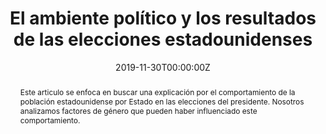 ---
abstract: Este articulo se enfoca en buscar una explicación por el comportamiento de la población estadounidense por Estado en las elecciones del presidente. Nosotros analizamos factores de género que pueden haber influenciado este comportamiento.
authors:
- admin
#- Robert Ford
date: "2019-11-30T00:00:00Z"
doi: ""
featured: true
image:
  caption: 'Image credit: [**Unsplash**](https://unsplash.com/photos/KHxxCc8XMNE)'
  focal_point: ""
  preview_only: false
# links:
# - name: Custom Link
#   url: http://example.org
projects:
# - internal-project
# publication: In *Source Themes Conference*
# publication_short: #n *STC*
publication_types:
- "4"
publishDate: "2019-11-30T00:00:00Z"
#slides: example
summary: Diese Arbeit wurde im Rahmen des Moduls "Economía Política de Género", an der Universidad de los Andes (Bogotá, Kolumbien) geschrieben.
tags:
- Women's March
- USA
- Donald Trump
- Elections
- 2017
- Politics
title: El ambiente político y los resultados de las elecciones estadounidenses
#url_code: '#'
#url_dataset: '#'
url_pdf: 
#url_poster: '#'
#url_project: ""
#url_slides: ""
#url_source: '#'
#url_video: '#'
---
